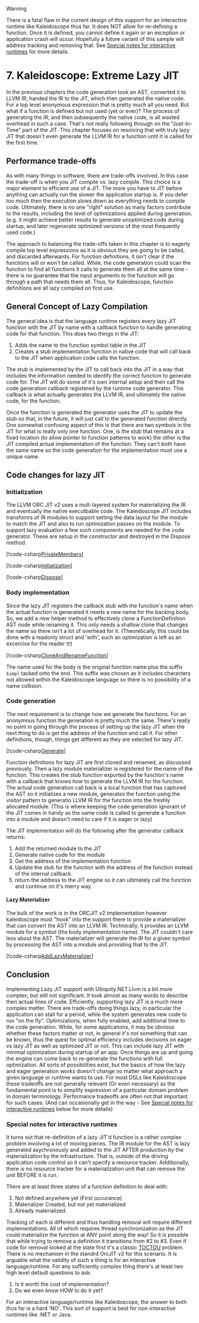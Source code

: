 ﻿---
uid: Kaleidoscope-ch7.1
---

>[!WARNING]
> There is a fatal flaw in the current design of this support for an interactive
> runtime like Kaleidoscope thus far. It does NOT allow for re-defining a
> function. Once it is defined, you cannot define it again or an exception
> or application crash will occur. Hopefully a future variant of this sample
> will address tracking and removing that. See [Special notes for interactive runtimes](#special-notes-for-interactive-runtimes)
> for more details.

# 7. Kaleidoscope: Extreme Lazy JIT
In the previous chapters the code generation took an AST, converted it to LLVM IR, handed the IR
to the JIT, which then generated the native code. For a top level anonymous expression that is
pretty much all you need. But what if a function is defined but not used (yet or ever)? The
process of generating the IR, and then subsequently the native code, is all wasted overhead in
such a case. That's not really following through on the "Just-In-Time" part of the JIT. This
chapter focuses on resolving that with truly lazy JIT that doesn't even generate the LLVM IR
for a function until it is called for the first time.

## Performance trade-offs
As with many things in software, there are trade-offs involved. In this case the trade-off is
when you JIT compile vs. lazy compile. This choice is a major element to efficient use of a JIT.
The more you have to JIT before anything can actually run the slower the application startup is.
If you defer too much then the execution slows down as everything needs to compile code.
Ultimately, there is no one "right" solution as many factors contribute to the results, including
the level of optimizations applied during generation. (e.g. it might achieve better results to
generate unoptimized code during startup, and later regenerate optimized versions of the most
frequently used code.)

The approach to balancing the trade-offs taken in this chapter is to eagerly compile top level
expressions as it is obvious they are going to be called, and discarded afterwards. For function
definitions, it isn't clear if the functions will or won't be called. While, the code generation
could scan the function to find all functions it calls to generate them all at the same time -
there is no guarantee that the input arguments to the function will go through a path that needs
them all. Thus, for Kaleidoscope, function definitions are all lazy compiled on first use.

## General Concept of Lazy Compilation
The general idea is that the language runtime registers every lazy JIT function with the JIT by
name with a callback function to handle generating code for that function. This does two things
in the JIT:
 1. Adds the name to the function symbol table in the JIT
 2. Creates a stub implementation function in native code that will call back to the JIT when
    application code calls the function.

The stub is implemented by the JIT to call back into the JIT in a way that includes the
information needed to identify the correct function to generate code for. The JIT will do some
of it's own internal setup and then call the code generation callback registered by the runtime
code generator. This callback is what actually generates the LLVM IR, and ultimately the native
code, for the function.

Once the function is generated the generator uses the JIT to update the stub so that, in the
future, it will just call to the generated function directly. One somewhat confusing aspect of
this is that there are two symbols in the JIT for what is really only one function. One, is the
stub that remains at a fixed location (to allow pointer to function patterns to work) the other
is the JIT compiled actual implementation of the function. They can't both have the same name
so the code generation for the implementation must use a unique name.

## Code changes for lazy JIT
### Initialization
The LLVM ORC JIT v2 uses a mult-layered system for materializing the IR and eventually the native
executbable code. The Kaleidoscope JIT includes transfomrs of IR modules to support setting the
data layout for the module to match the JIT and also to run optimization passes on the module.
To support lazy evaluation a few such components are needed for the code generator. These are 
setup in the constructor and destroyed in the Dispose method.

[!code-csharp[PrivateMembers](CodeGenerator.cs#PrivateMembers)]

[!code-csharp[Initialization](CodeGenerator.cs#Initialization)]

[!code-csharp[Dispose](CodeGenerator.cs#Dispose)]


### Body implementation
Since the lazy JIT registers the callback stub with the function's name when the actual function
is generated it needs a new name for the backing body. So, we add a new helper method to
effectively clone a FunctionDefinition AST node while renaming it. This only needs a shallow
clone that changes the name so there isn't a lot of overhead for it. (Theoretically, this could
be done with a readonly struct and 'with', such an optimization is left as an excercise for the
reader :nerd_face:)

[!code-csharp[CloneAndRenameFunction](CodeGenerator.cs#CloneAndRenameFunction)]

The name used for the body is the original function name plus the suffix `$impl` tacked onto the
end. This suffix was chosen as it includes characters not allowed within the Kaleidoscope
language so there is no possibility of a name collision.

### Code generation
The next requirement is to change how we generate the functions. For an anonymous function the
generation is pretty much the same. There's really no point in going through the process of
setting up the lazy JIT when the next thing to do is get the address of the function and call it. For other definitions, though,
things get different as they are selected for lazy JIT.

[!code-csharp[Generate](CodeGenerator.cs#Generate)]

Function definitions for lazy JIT are first cloned and renamed, as discussed previously. Then a
lazy module materializer is registered for the name of the function. This creates the stub
function exported by the function's name with a callback that knows how to generate the LLVM IR
for the function. The actual code generation call back is a local function that has captured the
AST so it initializes a new module, generates the function using the visitor pattern to
generatio LLVM IR for the function into the freshly allocated module. (This is where keeping the
code generation ignorant of the JIT comes in handy as the same code is called to generate a
function into a module and doesn't need to care if it is eager or lazy)

The JIT implementation will do the following after the generator
callback returns:
 1. Add the returned module to the JIT
 2. Generate native code for the module
 3. Get the address of the implementation function
 4. Update the stub for the function with the address of the function instead of the internal
    callback.
 5. return the address to the JIT engine so it can ultimately call the function and continue
    on it's merry way.

#### Lazy Materializer
The bulk of the work is in the ORCJIT v2 implementation however kaleidoscope must "hook" into
the support there to provide a materializer that can convert the AST into an LLVM IR. Technically,
it provides an LLVM module for a symbol (the body implementation name). The JIT couldn't care
less about the AST. The materializer will generate the IR for a given symbol by processing the
AST into a module and providing that to the JIT.

[!code-csharp[AddLazyMaterializer](CodeGenerator.cs#AddLazyMaterializer)]

## Conclusion
Implementing Lazy JIT support with Ubiquity.NET.Llvm is a bit more complex, but still not
significant. It took almost as many words to describe then actual lines of code. Efficiently,
supporting lazy JIT is a much more complex matter. There are trade-offs doing things lazy, in
particular the application can stall for a period, while the system generates new code to run
"on the fly". Optimizations, when fully enabled, add additional time to the code generation.
While, for some applications, it may be obvious whether these factors matter or not, in general
it's not something that can be known, thus the quest for optimal efficiency includes decisions
on eager vs lazy JIT as well as optimized JIT or not. This can include lazy JIT with minimal
optimization during startup of an app. Once things are up and going the engine can come back
to re-generate the functions with full optimization. All sorts of possibilities exist, but the
basics of how the lazy and eager generation works doesn't change no matter what approach a given
language or runtime wants to use. For most DSLs like Kaleidoscope these tradeoffs are not
generally relevant (Or even necessary) as the fundamental point is to simplify expression of a
particular domain problem in domain terminology. Performance tradeoffs are often not that
important for such cases. (And can occasionally get in the way - See [Special notes for
interactive runtimes](#special-notes-for-interactive-runtimes) below for more details)

### Special notes for interactive runtimes
It turns out that re-definition of a lazy JIT'd function is a rather complex problem involving
a lot of moving pieces. The IR module for the AST is lazy generated asychronously and added to
the JIT AFTER production by the materialization by the infrastructure. That is, outside of the
driving application code control so it can't specify a resource tracker. Additionally, there is
no resource tracker for a materialization unit that can remove the unit BEFORE it is run.

There are at least three states of a function definition to deal with:
1) Not defined anywhere yet (First occurance)
2) Materializer Created, but not yet materialized
3) Already materialized.

Tracking of each is different and thus handling removal will require different implementations.
All of which requires thread synchronization as the JIT could materialize the function at ANY
point along the way! So it is possible that while trying to remove a definition it transitions
from #2 to #3. Even if code for removal looked at the state first it's a classic
[TOCTOU](https://en.wikipedia.org/wiki/Time-of-check_to_time-of-use) problem. There is no
mechanism in the standrd OrcJIT v2 for this scenario. It is arguable what the validity of such
a thing is for an interactive language/runtime. For any sufficiently complex thing there's at
least two high level default questions to ask:

1) Is it worth the cost of implementation?
2) Do we even know HOW to do it yet?

For an interactive language/runtime like Kaleidoscope, the answer to both thus far is a
hard 'NO'. This sort of support is best for non-interactive runtimes like .NET or Java.
